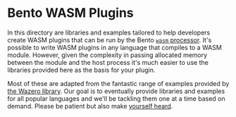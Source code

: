 Bento WASM Plugins
====================

In this directory are libraries and examples tailored to help developers create WASM plugins that can be run by the Bento [`wasm` processor][processor.wasm]. It's possible to write WASM plugins in any language that compiles to a WASM module. However, given the complexity in passing allocated memory between the module and the host process it's much easier to use the libraries provided here as the basis for your plugin.

Most of these are adapted from the fantastic range of examples provided by [the Wazero library][wazero_examples]. Our goal is to eventually provide libraries and examples for all popular languages and we'll be tackling them one at a time based on demand. Please be patient but also make [yourself heard][community].

[processor.wasm]: https://www.benthos.dev/docs/components/processors/wasm
[wazero_examples]: https://github.com/tetratelabs/wazero/tree/main/examples
[community]: https://www.benthos.dev/community
